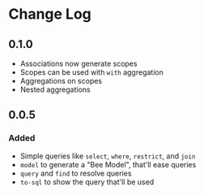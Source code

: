 # Change Log

## 0.1.0
- Associations now generate scopes
- Scopes can be used with `with` aggregation
- Aggregations on scopes
- Nested aggregations

## 0.0.5
### Added
- Simple queries like `select`, `where`, `restrict`, and `join`
- `model` to generate a "Bee Model", that'll ease queries
- `query` and `find` to resolve queries
- `to-sql` to show the query that'll be used

